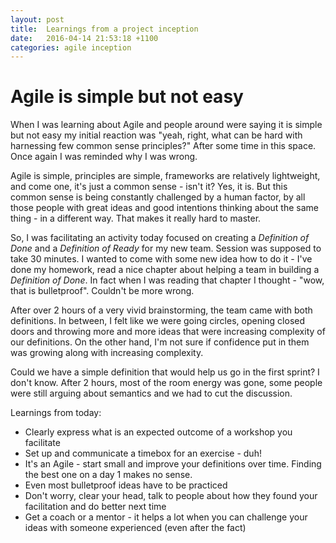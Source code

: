 ```yaml
---
layout: post
title:  Learnings from a project inception
date:   2016-04-14 21:53:18 +1100
categories: agile inception
---
```


# Agile is simple but not easy
When I was learning about Agile and people around were saying it is simple but not easy 
my initial reaction was "yeah, right, what can be hard with harnessing few 
common sense principles?"
After some time in this space. Once again I was reminded why I was wrong.

Agile is simple, principles are simple, frameworks are relatively lightweight, and come one, 
it's just a common sense - isn't it? Yes, it is. But this common sense is being constantly
challenged by a human factor, by all those people with great ideas and good intentions
thinking about the same thing - in a different way. That makes it really hard to master.

So, I was facilitating an activity today focused on creating a *Definition of Done* and 
a *Definition of Ready* for my new team. Session was supposed to take 30 minutes.
I wanted to come with some new idea how to do it - I've done my homework, read a nice chapter about helping a team in building a *Definition of Done*.
In fact when I was reading that chapter I thought - "wow, that is bulletproof".
Couldn't be more wrong.

After over 2 hours of a very vivid brainstorming, the team came with both definitions.
In between, I felt like we were going circles, opening closed doors and throwing more and more
ideas that were increasing complexity of our definitions. On the other hand, I'm not sure if
confidence put in them was growing along with increasing complexity.

Could we have a simple definition that would help us go in the first sprint? I don't know.
After 2 hours, most of the room energy was gone, some people were still arguing about semantics
and we had to cut the discussion.

Learnings from today:

* Clearly express what is an expected outcome of a workshop you facilitate
* Set up and communicate a timebox for an exercise - duh!
* It's an Agile - start small and improve your definitions over time. Finding the best one on a day 1 makes no sense.
* Even most bulletproof ideas have to be practiced
* Don't worry, clear your head, talk to people about how they found your facilitation and do better next time
* Get a coach or a mentor - it helps a lot when you can challenge your ideas with someone experienced (even after the fact)
